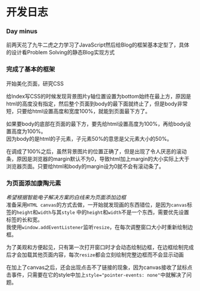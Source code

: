 # 开发日志

### Day minus
前两天花了九牛二虎之力学习了JavaScript然后给Blog的框架基本定型了，具体的设计看Problem Solving的静态Blog实现方式

### 完成了基本的框架
开始美化页面，研究CSS

给Index写CSS的时候发现背景图片y轴位置设置为bottom始终在最上方，原因是html的高度没有指定，然后整个页面到body的最下面就终止了，但是body非常短，只要给html设置高度和宽度100%，就能到页面最下方了。

如果要body的底部在页面的最下方，要先给html设置高度为100%，再给body设置高度为100%。<br>
因为body的是html的子元素，子元素50%的意思是父元素大小的50%。

在调成了100%之后，虽然背景图片的位置正确了，但是出现了令人厌恶的滚动条，原因是浏览器的margin默认不为0，导致html加上margin的大小实际上大于浏览器页面。只要给html和body的margin设为0就不会有滚动条了。

### 为页面添加康陶元素
*希望根据智能电子解决方案的白线来为页面添加边框*<br>
准备采用`HTML canvas`的方式去做，一开始就发现画的东西错位，是因为`canvas`标签的`height`和`width`与其`style`
中的`height`和`width`不是一个东西，需要优先设置标签的长和宽。<br>
我使用`window.addEventListener`监听`resize`，在每次调整窗口大小时重新绘制边框。

为了美观和方便起见，只有第一次打开窗口时才会动态绘制边框，在边框绘制完成后才会加载其他页面内容，每次`resize`都会立刻绘制完整边框而不会显示动画

在加上了canvas之后，还会出现点击不了链接的现象，因为canvas接收了鼠标点击事件，只需要在它的style中加上`style="pointer-events: none"`中就解决了问题。